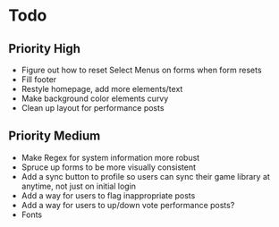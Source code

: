 # Todo

## Priority High

- Figure out how to reset Select Menus on forms when form resets
- Fill footer
- Restyle homepage, add more elements/text
- Make background color elements curvy
- Clean up layout for performance posts

## Priority Medium

- Make Regex for system information more robust
- Spruce up forms to be more visually consistent
- Add a sync button to profile so users can sync their game library at anytime,
  not just on initial login
- Add a way for users to flag inappropriate posts
- Add a way for users to up/down vote performance posts?
- Fonts
